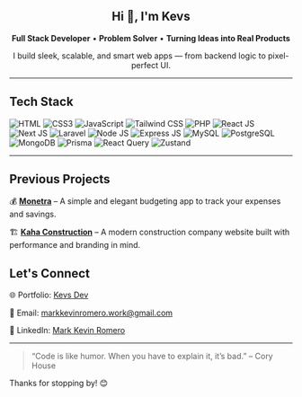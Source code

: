 <h2 align="center">Hi 👋, I'm Kevs</h2>

<p align="center">
  <strong>Full Stack Developer</strong> • <strong>Problem Solver</strong> • <strong>Turning Ideas into Real Products</strong>
</p>

<p align="center">
   I build sleek, scalable, and smart web apps — from backend logic to pixel-perfect UI.
</p>

---

## Tech Stack

![HTML](https://img.shields.io/badge/HTML5-E34F26?style=flat-square&logo=html5&logoColor=fff)
![CSS3](https://img.shields.io/badge/CSS-1572B6?style=flat-square&logo=css&logoColor=white)
![JavaScript](https://img.shields.io/badge/JavaScript-F7DF1E?style=flat-square&logo=javascript&logoColor=000)
![Tailwind CSS](https://img.shields.io/badge/Tailwind_CSS-38B2AC?style=flat-square&logo=tailwind-css&logoColor=fff)
![PHP](https://img.shields.io/badge/PHP-777BB4?style=flat-square&logo=php&logoColor=fff)
![React JS](https://img.shields.io/badge/React_JS-61DAFB?style=flat-square&logo=react&logoColor=000)
![Next JS](https://img.shields.io/badge/Next_JS-000000?style=flat-square&logo=nextdotjs&logoColor=fff)
![Laravel](https://img.shields.io/badge/Laravel-FF2D20?style=flat-square&logo=laravel&logoColor=fff)
![Node JS](https://img.shields.io/badge/Node_JS-339933?style=flat-square&logo=nodedotjs&logoColor=fff)
![Express JS](https://img.shields.io/badge/Express_JS-000000?style=flat-square&logo=express&logoColor=fff)
![MySQL](https://img.shields.io/badge/MySQL-4479A1?style=flat-square&logo=mysql&logoColor=fff)
![PostgreSQL](https://img.shields.io/badge/PostgreSQL-4169E1?style=flat-square&logo=postgresql&logoColor=fff)
![MongoDB](https://img.shields.io/badge/MongoDB-47A248?style=flat-square&logo=mongodb&logoColor=fff)
![Prisma](https://img.shields.io/badge/Prisma-2D3748?style=flat-square&logo=prisma&logoColor=fff)
![React Query](https://img.shields.io/badge/React_Query-FF4154?style=flat-square&logo=react-query&logoColor=fff)
![Zustand](https://img.shields.io/badge/Zustand-000000?style=flat-square&logoColor=white)

---

## Previous Projects

💰 [**Monetra**](https://monetra.vercel.app) – A simple and elegant budgeting app to track your expenses and savings.  

🏗️ [**Kaha Construction**](https://kahaconstruction.com) – A modern construction company website built with performance and branding in mind.

## Let's Connect

🌐 Portfolio: [Kevs Dev](https://kevsuxdev.vercel.app)  

📩 Email: markkevinromero.work@gmail.com  

💼 LinkedIn: [Mark Kevin Romero](https://www.linkedin.com/in/mark-kevin-romero-6951a3284)

---

> “Code is like humor. When you have to explain it, it’s bad.” – Cory House

Thanks for stopping by! 😊
